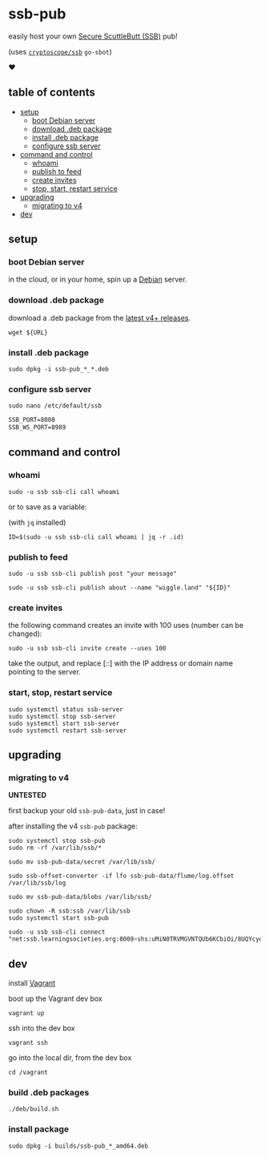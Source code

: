 # ssb-pub

easily host your own [Secure ScuttleButt (SSB)](https://www.scuttlebutt.nz) pub!

(uses [`cryptoscope/ssb`](https://github.com/cryptoscope/ssb) `go-sbot`)

:heart:

## table of contents

- [setup](#setup)
  - [boot Debian server](#boot-debian-server)
  - [download .deb package](#download-deb-package)
  - [install .deb package](#install-deb-package)
  - [configure ssb server](#configure-ssb-server)
- [command and control](#command-and-control)
  - [whoami](#whoami)
  - [publish to feed](#publish-to-feed)
  - [create invites](#create-invites)
  - [stop, start, restart service](#stop-start-restart-service)
- [upgrading](#upgrading)
  - [migrating to v4](#migrating-to-v4)
- [dev](#dev)

## setup

### boot Debian server

in the cloud, or in your home, spin up a [Debian](https://www.debian.org/) server.

### download .deb package

download a .deb package from the [latest v4+ releases](https://github.com/ahdinosaur/ssb-pub/releases).

```shell
wget ${URL}
```

### install .deb package

```shell
sudo dpkg -i ssb-pub_*_*.deb
```

### configure ssb server

```shell
sudo nano /etc/default/ssb
```

```txt
SSB_PORT=8008
SSB_WS_PORT=8989
```

## command and control

### whoami

```shell
sudo -u ssb ssb-cli call whoami
```

or to save as a variable:

(with `jq` installed)

```shell
ID=$(sudo -u ssb ssb-cli call whoami | jq -r .id)
```

### publish to feed

```shell
sudo -u ssb ssb-cli publish post "your message"
```

```shell
sudo -u ssb ssb-cli publish about --name "wiggle.land" "${ID}"
```

### create invites

the following command creates an invite with 100 uses (number can be changed):

```shell
sudo -u ssb ssb-cli invite create --uses 100
```

take the output, and replace [::] with the IP address or domain name pointing to the server.

### start, stop, restart service

```shell
sudo systemctl status ssb-server
sudo systemctl stop ssb-server
sudo systemctl start ssb-server
sudo systemctl restart ssb-server
```

## upgrading

### migrating to v4

**UNTESTED**

first backup your old `ssb-pub-data`, just in case!

after installing the v4 `ssb-pub` package:

```shell
sudo systemctl stop ssb-pub
sudo rm -rf /var/lib/ssb/*

sudo mv ssb-pub-data/secret /var/lib/ssb/

sudo ssb-offset-converter -if lfo ssb-pub-data/flume/log.offset /var/lib/ssb/log

sudo mv ssb-pub-data/blobs /var/lib/ssb/

sudo chown -R ssb:ssb /var/lib/ssb
sudo systemctl start ssb-pub

sudo -u ssb ssb-cli connect "net:ssb.learningsocieties.org:8008~shs:uMiN0TRVMGVNTQUb6KCbiOi/8UQYcyojiA83rCghxGo="
```

## dev

install [Vagrant](https://www.vagrantup.com/)

boot up the Vagrant dev box

```shell
vagrant up
```

ssh into the dev box

```shell
vagrant ssh
```

go into the local dir, from the dev box

```shell
cd /vagrant
```

### build .deb packages

```shell
./deb/build.sh
```

### install package

```shell
sudo dpkg -i builds/ssb-pub_*_amd64.deb
```
